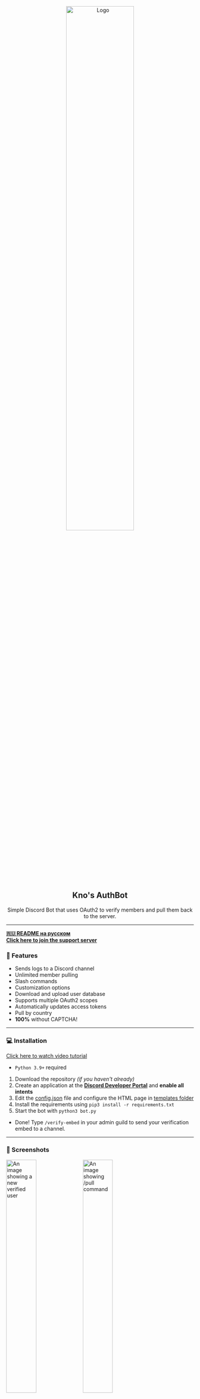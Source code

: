 <div align="center">
  <a href="https://github.com/knockstick/knos-authbot">
    <img src="https://github.com/knockstick/knos-authbot/blob/main/static/logo.png?raw=true" alt="Logo" style="width: 60%; height: 60%;">
  </a>
  
  <h2 align="center">Kno's AuthBot</h2>
  <p align="center">
    Simple Discord Bot that uses OAuth2 to verify members and pull them back to the server.
  </p>
</div>

---

<b>[🇷🇺 README на русском](https://github.com/knockstick/knos-authbot/blob/main/README-ru.md/)</b><br>
<b>[Click here to join the support server](https://discord.gg/ph85kayeuH)</b>

### 🍕 Features

- Sends logs to a Discord channel
- Unlimited member pulling
- Slash commands
- Customization options
- Download and upload user database
- Supports multiple OAuth2 scopes
- Automatically updates access tokens
- Pull by country
- **100%** without CAPTCHA!
---

### 💻 Installation

[Click here to watch video tutorial](https://youtu.be/Y66Wk7iHOQY)

- `Python 3.9+` required
1. Download the repository *(if you haven't already)*
2. Create an application at the <b>[Discord Developer Portal](https://discord.com/developers)</b> and **enable all intents**
3. Edit the [config.json](https://github.com/knockstick/knos-authbot/blob/main/config.json) file and configure the HTML page in [templates folder](https://github.com/knockstick/knos-authbot/blob/main/templates)
4. Install the requirements using `pip3 install -r requirements.txt`
5. Start the bot with `python3 bot.py`

- Done! Type `/verify-embed` in your admin guild to send your verification embed to a channel.
---

### 📸 Screenshots
<img src="https://github.com/knockstick/knos-authbot/blob/main/static/oauth2scr.webp?raw=true" style="width: 40%; height: 40%;" alt="An image showing a new verified user">
<img src="https://github.com/knockstick/knos-authbot/blob/main/static/pulling.webp?raw=true" style="width: 40%; height: 40%;" alt="An image showing /pull command">
<img src="https://github.com/knockstick/knos-authbot/blob/main/static/pull.webp?raw=true" style="width: 40%; height: 40%;" alt="An image showing /pull command results">
<img src="https://github.com/knockstick/knos-authbot/blob/main/static/ui.webp?raw=true" style="width: 40%; height: 40%;" alt="The UI of the program">

---

### ❗ Disclaimer

This github repo is for **EDUCATIONAL PURPOSES ONLY.** I am not responsible for your actions.

---

### 🌟 Having troubles?
If you have an error or a problem, feel free to [start a new issue!](https://github.com/knockstick/knos-authbot/issues/new)

**OR: join my [discord server](https://discord.gg/ph85kayeuH)**

Don't forget to leave a **star!**

---
### 📰 Changelog

```diff
v.1.2.2 ⋮ 27.01.2025
+ Added KeyError['refresh_token'] error handling
+ Removed some junk

v1.2.1 ⋮ 11.05.2024
+ Minor bug fixes with the new /usercheck command
+ New scope: connections: Display your user connections (like YouTube, Steam) in the log message

v1.2 ⋮ 09.05.2024
+ New command: /usercheck to remove unauthorized users and refresh access tokens
+ You can now pull by country
+ IP, access token and country are now stored in data.json
! Thanks to my Discord server members for this great ideas

v1.1 ⋮ 02.05.2024
+ Added `amount` argument to /pull command
+ You can now specify multiple guilds and verify roles in config.json
+ Better /pull stats
+ Now showing state and server name in the log
+ Login URL in /verify-embed now has a state
- Removed `log_on_end` argument from /pull command

v1.0 ⋮ 21.04.2024
! Initial release
```

---

<p align="center">
  <img src="https://img.shields.io/github/stars/knockstick/knos-authbot.svg?style=for-the-badge&labelColor=black&color=f429ff&logo=IOTA"/>
  <img src="https://img.shields.io/github/languages/top/knockstick/knos-authbot.svg?style=for-the-badge&labelColor=black&color=f429ff&logo=python"/>
</p>

---
